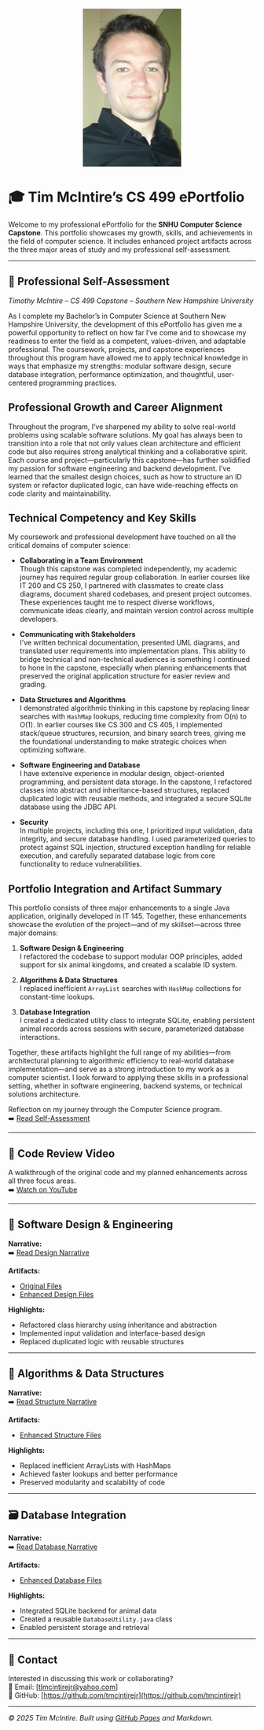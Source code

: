 <p align="center">
  <img src="https://raw.githubusercontent.com/tmcintirejr/CS499/main/photos/profile.jpg" alt="Tim McIntire" width="200">
</p>

# 🎓 Tim McIntire’s CS 499 ePortfolio

Welcome to my professional ePortfolio for the **SNHU Computer Science Capstone**. This portfolio showcases my growth, skills, and achievements in the field of computer science. It includes enhanced project artifacts across the three major areas of study and my professional self-assessment.

---

## 📄 Professional Self-Assessment
*Timothy McIntire – CS 499 Capstone – Southern New Hampshire University*

As I complete my Bachelor’s in Computer Science at Southern New Hampshire University, the development of this ePortfolio has given me a powerful opportunity to reflect on how far I’ve come and to showcase my readiness to enter the field as a competent, values-driven, and adaptable professional. The coursework, projects, and capstone experiences throughout this program have allowed me to apply technical knowledge in ways that emphasize my strengths: modular software design, secure database integration, performance optimization, and thoughtful, user-centered programming practices.

## Professional Growth and Career Alignment

Throughout the program, I’ve sharpened my ability to solve real-world problems using scalable software solutions. My goal has always been to transition into a role that not only values clean architecture and efficient code but also requires strong analytical thinking and a collaborative spirit. Each course and project—particularly this capstone—has further solidified my passion for software engineering and backend development. I’ve learned that the smallest design choices, such as how to structure an ID system or refactor duplicated logic, can have wide-reaching effects on code clarity and maintainability.

## Technical Competency and Key Skills

My coursework and professional development have touched on all the critical domains of computer science:

- **Collaborating in a Team Environment**  
  Though this capstone was completed independently, my academic journey has required regular group collaboration. In earlier courses like IT 200 and CS 250, I partnered with classmates to create class diagrams, document shared codebases, and present project outcomes. These experiences taught me to respect diverse workflows, communicate ideas clearly, and maintain version control across multiple developers.

- **Communicating with Stakeholders**  
  I’ve written technical documentation, presented UML diagrams, and translated user requirements into implementation plans. This ability to bridge technical and non-technical audiences is something I continued to hone in the capstone, especially when planning enhancements that preserved the original application structure for easier review and grading.

- **Data Structures and Algorithms**  
  I demonstrated algorithmic thinking in this capstone by replacing linear searches with `HashMap` lookups, reducing time complexity from O(n) to O(1). In earlier courses like CS 300 and CS 405, I implemented stack/queue structures, recursion, and binary search trees, giving me the foundational understanding to make strategic choices when optimizing software.

- **Software Engineering and Database**  
  I have extensive experience in modular design, object-oriented programming, and persistent data storage. In the capstone, I refactored classes into abstract and inheritance-based structures, replaced duplicated logic with reusable methods, and integrated a secure SQLite database using the JDBC API.

- **Security**  
  In multiple projects, including this one, I prioritized input validation, data integrity, and secure database handling. I used parameterized queries to protect against SQL injection, structured exception handling for reliable execution, and carefully separated database logic from core functionality to reduce vulnerabilities.

## Portfolio Integration and Artifact Summary

This portfolio consists of three major enhancements to a single Java application, originally developed in IT 145. Together, these enhancements showcase the evolution of the project—and of my skillset—across three major domains:

1. **Software Design & Engineering**  
   I refactored the codebase to support modular OOP principles, added support for six animal kingdoms, and created a scalable ID system.

2. **Algorithms & Data Structures**  
   I replaced inefficient `ArrayList` searches with `HashMap` collections for constant-time lookups.

3. **Database Integration**  
   I created a dedicated utility class to integrate SQLite, enabling persistent animal records across sessions with secure, parameterized database interactions.

Together, these artifacts highlight the full range of my abilities—from architectural planning to algorithmic efficiency to real-world database implementation—and serve as a strong introduction to my work as a computer scientist. I look forward to applying these skills in a professional setting, whether in software engineering, backend systems, or technical solutions architecture.

Reflection on my journey through the Computer Science program.  
➡️ [Read Self-Assessment](narratives/self-assessment.md)

---

## 🎥 Code Review Video
A walkthrough of the original code and my planned enhancements across all three focus areas.  
➡️ [Watch on YouTube](https://youtu.be/6r4VogDAAPQ)

---

## 🧰 Software Design & Engineering

**Narrative:**  
➡️ [Read Design Narrative](narratives/design-narrative.docx)

**Artifacts:**  
- [Original Files](artifacts/original/)  
- [Enhanced Design Files](artifacts/design/)

**Highlights:**  
- Refactored class hierarchy using inheritance and abstraction  
- Implemented input validation and interface-based design  
- Replaced duplicated logic with reusable structures

---

## 🧮 Algorithms & Data Structures

**Narrative:**  
➡️ [Read Structure Narrative](narratives/structure-narrative.docx)

**Artifacts:**  
- [Enhanced Structure Files](artifacts/structure/)

**Highlights:**  
- Replaced inefficient ArrayLists with HashMaps  
- Achieved faster lookups and better performance  
- Preserved modularity and scalability of code

---

## 🗃️ Database Integration

**Narrative:**  
➡️ [Read Database Narrative](narratives/database-narrative.docx)

**Artifacts:**  
- [Enhanced Database Files](artifacts/database/)

**Highlights:**  
- Integrated SQLite backend for animal data  
- Created a reusable `DatabaseUtility.java` class  
- Enabled persistent storage and retrieval

---

## 🧭 Contact

Interested in discussing this work or collaborating?  
📧 Email: [tlmcintirejr@yahoo.com]  
🔗 GitHub: [https://github.com/tmcintirejr](https://github.com/tmcintirejr)

---

_© 2025 Tim McIntire. Built using [GitHub Pages](https://pages.github.com) and Markdown._
